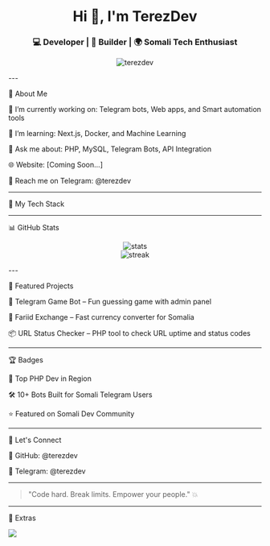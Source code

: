 <h1 align="center">Hi 👋, I'm TerezDev</h1>
<h3 align="center">💻 Developer | 🚀 Builder | 🌍 Somali Tech Enthusiast</h3><p align="center">
  <img src="https://komarev.com/ghpvc/?username=terezdev&label=Profile%20views&color=0e75b6&style=flat" alt="terezdev" />
</p>
---

🌟 About Me

🔭 I’m currently working on: Telegram bots, Web apps, and Smart automation tools

🌱 I’m learning: Next.js, Docker, and Machine Learning

💬 Ask me about: PHP, MySQL, Telegram Bots, API Integration

🌐 Website: [Coming Soon...]

📧 Reach me on Telegram: @terezdev



---

🧰 My Tech Stack

      


---

📊 GitHub Stats

<p align="center">
  <img src="https://github-readme-stats.vercel.app/api?username=terezdev&show_icons=true&theme=radical" alt="stats" />
  <br>
  <img src="https://github-readme-streak-stats.herokuapp.com/?user=terezdev&theme=radical" alt="streak" />
</p>
---

🚀 Featured Projects

🔧 Telegram Game Bot – Fun guessing game with admin panel

💸 Fariid Exchange – Fast currency converter for Somalia

📦 URL Status Checker – PHP tool to check URL uptime and status codes



---

🏆 Badges

🥇 Top PHP Dev in Region

🛠️ 10+ Bots Built for Somali Telegram Users

⭐ Featured on Somali Dev Community



---

🤝 Let's Connect

🔗 GitHub: @terezdev

💬 Telegram: @terezdev



---

> "Code hard. Break limits. Empower your people." 💥




---

🎯 Extras



<img src="https://github-readme-activity-graph.cyclic.app/graph?username=terezdev&theme=react-dark" />
